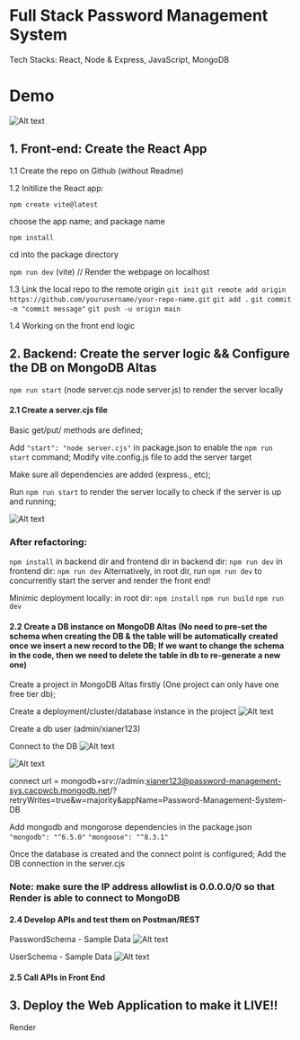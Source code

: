 # Full Stack Password Management System
Tech Stacks: React, Node & Express, JavaScript, MongoDB

# Demo

![Alt text](<Screen Recording 2024-04-26 at 16.18.45.gif>)


## 1. Front-end: Create the React App

1.1 Create the repo on Github (without Readme)

1.2 Initilize the React app:

`npm create vite@latest` 

choose the app name; and package name

`npm install`

cd into the package directory

`npm run dev` (vite)  // Render the webpage on localhost

1.3 Link the local repo to the remote origin
`git init`
`git remote add origin https://github.com/yourusername/your-repo-name.git`
`git add .`
`git commit -m "commit message"`
`git push -u origin main`

1.4 Working on the front end logic

## 



## 2. Backend: Create the server logic && Configure the DB on MongoDB Altas
`npm run start` (node server.cjs   node server.js) to render the server locally

#### 2.1 Create a server.cjs file 
Basic get/put/ methods are defined;

Add ` "start": "node server.cjs" ` in package.json to enable the `npm run start` command; 
Modify vite.config.js file to add the server target

Make sure all dependencies are added (express., etc);

Run `npm run start` to render the server locally to check if the server is up and running; 

![Alt text](image-3.png)


### After refactoring:
`npm install` in backend dir and frontend dir
in backend dir: `npm run dev` 
in frontend dir: `npm run dev` 
Alternatively, in root dir, run `npm run dev` to concurrently start the server and render the front end!


Minimic deployment locally:
in root dir: `npm install` `npm run build` `npm run dev`



#### 2.2 Create a DB instance on MongoDB Altas (No need to pre-set the schema when creating the DB & the table will be automatically created once we insert a new record to the DB; If we want to change the schema in the code, then we need to delete the table in db to re-generate a new one)
Create a project in MongoDB Altas firstly (One project can only have one free tier db); 

Create a deployment/cluster/database instance in the project 
![Alt text](image.png)

Create a db user (admin/xianer123)

Connect to the DB
![Alt text](image-1.png)

![Alt text](image-2.png)

connect url = mongodb+srv://admin:xianer123@password-management-sys.cacpwcb.mongodb.net/?retryWrites=true&w=majority&appName=Password-Management-System-DB


Add mongodb and mongorose dependencies in the package.json
`"mongodb": "^6.5.0"`
`"mongoose": "^8.3.1"`

Once the database is created and the connect point is configured; Add the DB connection in the server.cjs

### Note: make sure the IP address allowlist is 0.0.0.0/0 so that Render is able to connect to MongoDB


#### 2.4 Develop APIs and test them on Postman/REST
PasswordSchema - Sample Data
![Alt text](image-4.png)

UserSchema - Sample Data
![Alt text](image-5.png)


#### 2.5 Call APIs in Front End


## 3. Deploy the Web Application to make it LIVE!! 
Render
